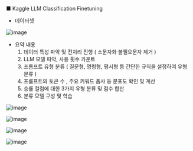 ■ Kaggle LLM Classification Finetuning  

- 데이터셋
  
![image](https://github.com/user-attachments/assets/4c4e3971-bb14-479a-836a-0528226e3df4)

- 요약 내용
  1) 데이터 특성 파악 및 전처리 진행 ( 소문자화·불필요문자 제거 )
  2) LLM 모델 파악, 사용 횟수 카운트
  3) 프롬프트 유형 분류 ( 질문형,  명령형, 평서형 등 간단한 규칙을 설정하여 유형 분류 ) 
  4) 프롬프트의 토큰 수 , 주요 키워드 폼사 등 분포도 확인 및 계산
  5) 승률 컬럼에 대한 3가지 유형 분류 및 점수 합산
  6) 분류 모델 구성 및 학습

![image](https://github.com/user-attachments/assets/1385ff3f-e496-4bd0-ae10-0d32f99e127a)

![image](https://github.com/user-attachments/assets/bbdf691e-8eec-4655-a09b-46710a265918)

![image](https://github.com/user-attachments/assets/e4d99d4a-d44a-4ea3-9546-84abbd8b7a21)

![image](https://github.com/user-attachments/assets/d2417f15-5c93-465d-8484-08825685cbb6)





